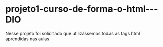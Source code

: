 # projeto1-curso-de-forma-o-html---DIO
Nesse projeto foi solicitado que utilizássemos todas as tags html aprendidas nas aulas
